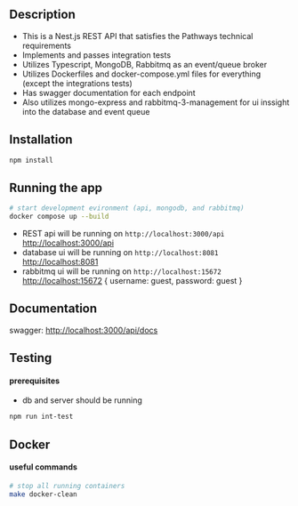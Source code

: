 ## Description
- This is a Nest.js REST API that satisfies the Pathways technical requirements
- Implements and passes integration tests
- Utilizes Typescript, MongoDB, Rabbitmq as an event/queue broker
- Utilizes Dockerfiles and docker-compose.yml files for everything (except the integrations tests)
- Has swagger documentation for each endpoint
- Also utilizes mongo-express and rabbitmq-3-management for ui inssight into the database and event queue

## Installation

```bash
npm install
```

## Running the app

```bash
# start development evironment (api, mongodb, and rabbitmq)
docker compose up --build
```
- REST api will be running on `http://localhost:3000/api` [http://localhost:3000/api](http://localhost:3000/api)
- database ui will be running on `http://localhost:8081` [http://localhost:8081](http://localhost:8081)
- rabbitmq ui will be running on `http://localhost:15672` [http://localhost:15672](http://localhost:15672)  { username: guest, password: guest }

## Documentation
swagger: [http://localhost:3000/api/docs](http://localhost:3000/api/docs)


## Testing
#### prerequisites
- db and server should be running

```bash
npm run int-test
```

## Docker
#### useful commands

```bash
# stop all running containers
make docker-clean
```